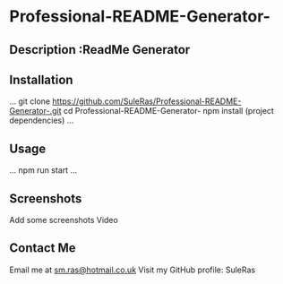 # Professional-README-Generator-

## Description :ReadMe Generator

## Installation
... 
git clone https://github.com/SuleRas/Professional-README-Generator-.git
cd Professional-README-Generator-
npm install (project dependencies)
...

## Usage
...
npm run start
...

## Screenshots
Add some screenshots
Video

## Contact Me
Email me at sm.ras@hotmail.co.uk
Visit my GitHub profile: SuleRas

